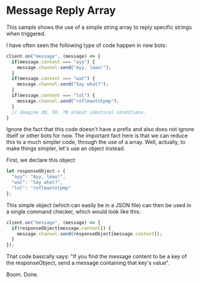 # Message Reply Array

This sample shows the use of a simple string array to reply specific strings when triggered.

I have often seen the following type of code happen in new bots:

```js
client.on("message", (message) => {
  if(message.content === "ayy") {
    message.channel.send("Ayy, lmao!");
  }
  if(message.content === "wat") {
    message.channel.send("Say what?");
  }
  if(message.content === "lol") {
    message.channel.send("roflmaotntpmp");
  }
  // Imagine 20, 50, 70 almost identical conditions.
}
```

Ignore the fact that this code doesn't have a prefix and also does not ignore itself or other bots for now. The important fact here is that we can reduce this to a much simpler code, through the use of a array. Well, actually, to make things simpler, let's use an object instead.

First, we declare this object:

```js
let responseObject = {
  "ayy": "Ayy, lmao!",
  "wat": "Say what?",
  "lol": "roflmaotntpmp"
};
```

This simple object \(which can easily be in a JSON file\) can then be used in a single command checker, which would look like this:

```js
client.on("message", (message) => {
  if(responseObject[message.content]) {
    message.channel.send(responseObject[message.content]);
  }
});
```

That code basically says: "If you find the message content to be a key of the responseObject, send a message containing that key's value".

Boom. Done.
